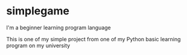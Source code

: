 # simplegame
I'm a beginner learning program language

This is one of my simple project from one of my Python basic learning program on my university
